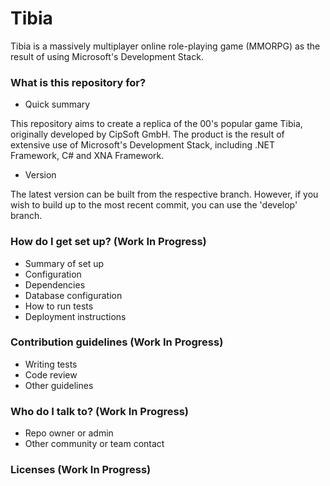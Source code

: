 # Tibia #

Tibia is a massively multiplayer online role-playing game (MMORPG) as the result of using Microsoft's Development Stack.

### What is this repository for? ###

* Quick summary

This repository aims to create a replica of the 00's popular game Tibia, originally developed by CipSoft GmbH. The product is the result of extensive use of Microsoft's Development Stack, including .NET Framework, C# and XNA Framework.

* Version

The latest version can be built from the respective branch. However, if you wish to build up to the most recent commit, you can use the 'develop' branch.

### How do I get set up? (Work In Progress) ###

* Summary of set up
* Configuration
* Dependencies
* Database configuration
* How to run tests
* Deployment instructions

### Contribution guidelines (Work In Progress) ###

* Writing tests
* Code review
* Other guidelines

### Who do I talk to? (Work In Progress) ###

* Repo owner or admin
* Other community or team contact

### Licenses (Work In Progress) ###